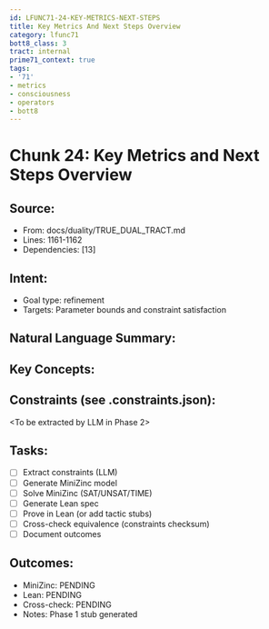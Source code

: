 ```yaml
---
id: LFUNC71-24-KEY-METRICS-NEXT-STEPS
title: Key Metrics And Next Steps Overview
category: lfunc71
bott8_class: 3
tract: internal
prime71_context: true
tags:
- '71'
- metrics
- consciousness
- operators
- bott8
---
```



# Chunk 24: Key Metrics and Next Steps Overview

## Source:
- From: docs/duality/TRUE_DUAL_TRACT.md
- Lines: 1161-1162
- Dependencies: [13]

## Intent:
- Goal type: refinement
- Targets: Parameter bounds and constraint satisfaction

## Natural Language Summary:
<To be filled during extraction phase>

## Key Concepts:
<To be identified from source during extraction>

## Constraints (see .constraints.json):
<To be extracted by LLM in Phase 2>

## Tasks:
- [ ] Extract constraints (LLM)
- [ ] Generate MiniZinc model
- [ ] Solve MiniZinc (SAT/UNSAT/TIME)
- [ ] Generate Lean spec
- [ ] Prove in Lean (or add tactic stubs)
- [ ] Cross-check equivalence (constraints checksum)
- [ ] Document outcomes

## Outcomes:
- MiniZinc: PENDING
- Lean: PENDING
- Cross-check: PENDING
- Notes: Phase 1 stub generated
